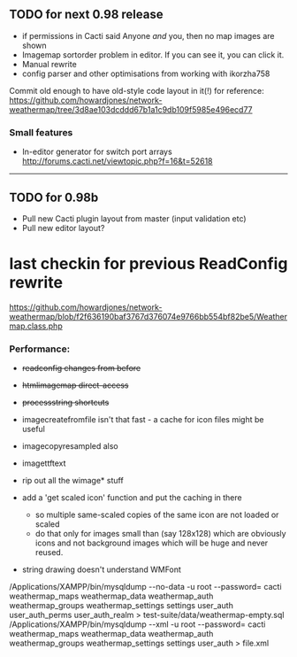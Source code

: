 ## TODO for next 0.98 release

*  if permissions in Cacti said Anyone *and* you, then no map images are shown
*  Imagemap sortorder problem in editor. If you can see it, you can click it.
*  Manual rewrite
*  config parser and other optimisations from working with ikorzha758

Commit old enough to have old-style code layout in it(!) for reference:
https://github.com/howardjones/network-weathermap/tree/3d8ae103dcddd67b1a1c9db109f5985e496ecd77

### Small features

* In-editor generator for switch port arrays http://forums.cacti.net/viewtopic.php?f=16&t=52618

---
## TODO for 0.98b

*  Pull new Cacti plugin layout from master (input validation etc)
*  Pull new editor layout?



# last checkin for previous ReadConfig rewrite
https://github.com/howardjones/network-weathermap/blob/f2f636190baf3767d376074e9766bb554bf82be5/Weathermap.class.php

###  Performance: 

*  ~~readconfig changes from before~~
*  ~~htmlimagemap direct-access~~
*  ~~processstring shortcuts~~

*  imagecreatefromfile isn't that fast - a cache for icon files might be useful
*  imagecopyresampled also
*  imagettftext

*  rip out all the wimage* stuff
*  add a 'get scaled icon' function and put the caching in there
   *  so multiple same-scaled copies of the same icon are not loaded or scaled
   *  do that only for images small than (say 128x128) which are obviously icons
      and not background images which will be huge and never reused.

* string drawing doesn't understand WMFont 



/Applications/XAMPP/bin/mysqldump --no-data -u root --password= cacti weathermap_maps weathermap_data weathermap_auth weathermap_groups weathermap_settings settings user_auth user_auth_perms user_auth_realm > test-suite/data/weathermap-empty.sql
/Applications/XAMPP/bin/mysqldump --xml  -u root --password= cacti weathermap_maps weathermap_data weathermap_auth weathermap_groups weathermap_settings settings user_auth > file.xml
